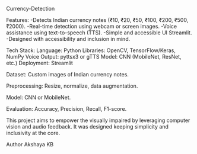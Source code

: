  Currency-Detection

Features:
-Detects Indian currency notes (₹10, ₹20, ₹50, ₹100, ₹200, ₹500, ₹2000).
-Real-time detection using webcam or screen images.
-Voice assistance using text-to-speech (TTS).
-Simple and accessible UI Streamlit.
-Designed with accessibility and inclusion in mind.

Tech Stack:
Language: Python
Libraries: OpenCV, TensorFlow/Keras, NumPy
Voice Output: pyttsx3 or gTTS
Model: CNN (MobileNet, ResNet, etc.)
Deployment: Streamlit


Dataset:
Custom images of Indian currency notes.

Preprocessing: 
Resize, normalize, data augmentation.

Model: 
CNN or MobileNet.

Evaluation: 
Accuracy, Precision, Recall, F1-score.


This project aims to empower the visually impaired by leveraging computer vision and audio feedback. It was designed keeping simplicity and inclusivity at the core.

Author
Akshaya KB



